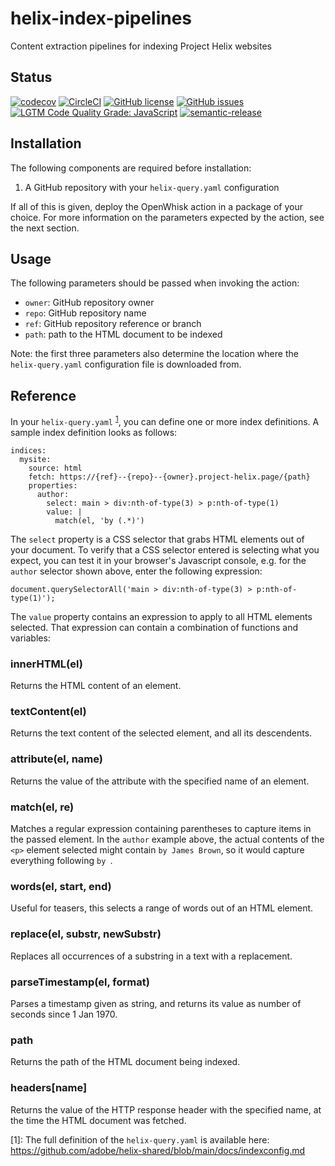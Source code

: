 # helix-index-pipelines

Content extraction pipelines for indexing Project Helix websites

## Status
[![codecov](https://img.shields.io/codecov/c/github/adobe/helix-index-pipelines.svg)](https://codecov.io/gh/adobe/helix-index-pipelines)
[![CircleCI](https://img.shields.io/circleci/project/github/adobe/helix-index-pipelines.svg)](https://circleci.com/gh/adobe/helix-index-pipelines)
[![GitHub license](https://img.shields.io/github/license/adobe/helix-index-pipelines.svg)](https://github.com/adobe/helix-index-pipelines/blob/main/LICENSE.txt)
[![GitHub issues](https://img.shields.io/github/issues/adobe/helix-index-pipelines.svg)](https://github.com/adobe/helix-index-pipelines/issues)
[![LGTM Code Quality Grade: JavaScript](https://img.shields.io/lgtm/grade/javascript/g/adobe/helix-index-pipelines.svg?logo=lgtm&logoWidth=18)](https://lgtm.com/projects/g/adobe/helix-index-pipelines)
[![semantic-release](https://img.shields.io/badge/%20%20%F0%9F%93%A6%F0%9F%9A%80-semantic--release-e10079.svg)](https://github.com/semantic-release/semantic-release)

## Installation

The following components are required before installation:

1. A GitHub repository with your `helix-query.yaml` configuration

If all of this is given, deploy the OpenWhisk action in a package of your choice. For more
information on the parameters expected by the action, see the next section.

## Usage

The following parameters should be passed when invoking the action:
- `owner`: GitHub repository owner
- `repo`: GitHub repository name
- `ref`: GitHub repository reference or branch
- `path`: path to the HTML document to be indexed

Note: the first three parameters also determine the location where the `helix-query.yaml` configuration file is downloaded from.

## Reference

In your `helix-query.yaml` <sup>[1](#footnote1)</sup>, you can define one or more index definitions. A sample index definition looks as follows:

```
indices:
  mysite:
    source: html
    fetch: https://{ref}--{repo}--{owner}.project-helix.page/{path}
    properties:
      author:
        select: main > div:nth-of-type(3) > p:nth-of-type(1)
        value: |
          match(el, 'by (.*)')
```

The `select` property is a CSS selector that grabs HTML elements out of your document. To verify that a CSS selector entered
is selecting what you expect, you can test it in your browser's Javascript console, e.g. for the `author` selector shown above,
enter the following expression:
```
document.querySelectorAll('main > div:nth-of-type(3) > p:nth-of-type(1)');
```

The `value` property contains an expression to apply to all HTML elements selected. That expression can contain
a combination of functions and variables:

### innerHTML(el)

Returns the HTML content of an element.

### textContent(el)

Returns the text content of the selected element, and all its descendents.

### attribute(el, name)

Returns the value of the attribute with the specified name of an element.

### match(el, re)

Matches a regular expression containing parentheses to capture items in the passed element.
In the `author` example above, the actual contents of the `<p>` element selected might
contain `by James Brown`, so it would capture everything following `by `.

### words(el, start, end)

Useful for teasers, this selects a range of words out of an HTML element.

### replace(el, substr, newSubstr)

Replaces all occurrences of a substring in a text with a replacement.

### parseTimestamp(el, format)

Parses a timestamp given as string, and returns its value as number of seconds since 1 Jan 1970.

### path

Returns the path of the HTML document being indexed.

### headers[name]

Returns the value of the HTTP response header with the specified name, at the time the HTML document was fetched.


<a name="footnote1">[1]</a>: The full definition of the `helix-query.yaml` is available here: https://github.com/adobe/helix-shared/blob/main/docs/indexconfig.md